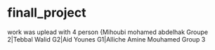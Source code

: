# finall_project
work was uplead with 4 person {Mihoubi mohamed abdelhak  Groupe 2|Tebbal Walid G2|Aid Younes G1|Alliche Amine Mouhamed Group 3
